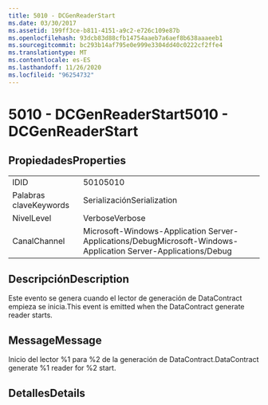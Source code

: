 ```yaml
---
title: 5010 - DCGenReaderStart
ms.date: 03/30/2017
ms.assetid: 199ff3ce-b811-4151-a9c2-e726c109e87b
ms.openlocfilehash: 93dcb83d88cfb14754aaeb7a6aef8b638aaaeeb1
ms.sourcegitcommit: bc293b14af795e0e999e3304dd40c0222cf2ffe4
ms.translationtype: MT
ms.contentlocale: es-ES
ms.lasthandoff: 11/26/2020
ms.locfileid: "96254732"
---
```

# <a name="5010---dcgenreaderstart"></a><span data-ttu-id="13b1f-102">5010 - DCGenReaderStart</span><span class="sxs-lookup"><span data-stu-id="13b1f-102">5010 - DCGenReaderStart</span></span>

## <a name="properties"></a><span data-ttu-id="13b1f-103">Propiedades</span><span class="sxs-lookup"><span data-stu-id="13b1f-103">Properties</span></span>  
  
|||  
|-|-|  
|<span data-ttu-id="13b1f-104">ID</span><span class="sxs-lookup"><span data-stu-id="13b1f-104">ID</span></span>|<span data-ttu-id="13b1f-105">5010</span><span class="sxs-lookup"><span data-stu-id="13b1f-105">5010</span></span>|  
|<span data-ttu-id="13b1f-106">Palabras clave</span><span class="sxs-lookup"><span data-stu-id="13b1f-106">Keywords</span></span>|<span data-ttu-id="13b1f-107">Serialización</span><span class="sxs-lookup"><span data-stu-id="13b1f-107">Serialization</span></span>|  
|<span data-ttu-id="13b1f-108">Nivel</span><span class="sxs-lookup"><span data-stu-id="13b1f-108">Level</span></span>|<span data-ttu-id="13b1f-109">Verbose</span><span class="sxs-lookup"><span data-stu-id="13b1f-109">Verbose</span></span>|  
|<span data-ttu-id="13b1f-110">Canal</span><span class="sxs-lookup"><span data-stu-id="13b1f-110">Channel</span></span>|<span data-ttu-id="13b1f-111">Microsoft-Windows-Application Server-Applications/Debug</span><span class="sxs-lookup"><span data-stu-id="13b1f-111">Microsoft-Windows-Application Server-Applications/Debug</span></span>|  
  
## <a name="description"></a><span data-ttu-id="13b1f-112">Descripción</span><span class="sxs-lookup"><span data-stu-id="13b1f-112">Description</span></span>  

 <span data-ttu-id="13b1f-113">Este evento se genera cuando el lector de generación de DataContract empieza se inicia.</span><span class="sxs-lookup"><span data-stu-id="13b1f-113">This event is emitted when the DataContract generate reader starts.</span></span>  
  
## <a name="message"></a><span data-ttu-id="13b1f-114">Message</span><span class="sxs-lookup"><span data-stu-id="13b1f-114">Message</span></span>  

 <span data-ttu-id="13b1f-115">Inicio del lector %1 para %2 de la generación de DataContract.</span><span class="sxs-lookup"><span data-stu-id="13b1f-115">DataContract generate %1 reader for %2 start.</span></span>  
  
## <a name="details"></a><span data-ttu-id="13b1f-116">Detalles</span><span class="sxs-lookup"><span data-stu-id="13b1f-116">Details</span></span>
